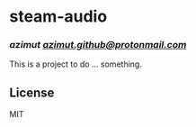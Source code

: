 # steam-audio
### _azimut <azimut.github@protonmail.com>_

This is a project to do ... something.

## License

MIT

